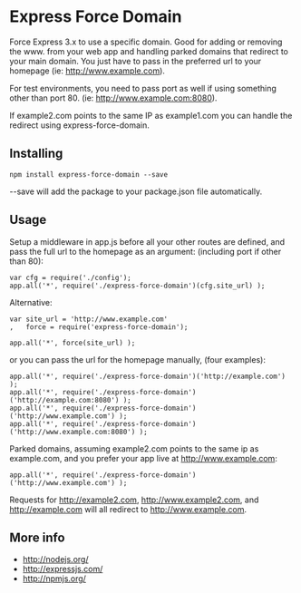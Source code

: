 Express Force Domain
===========

Force Express 3.x to use a specific domain. Good for adding or removing the www. from your web app and handling parked domains that redirect to your main domain. You just have to pass in the preferred url to your homepage (ie: http://www.example.com).

For test environments, you need to pass port as well if using something other than port 80. (ie: http://www.example.com:8080).

If example2.com points to the same IP as example1.com you can handle the redirect using express-force-domain.

Installing
----

	npm install express-force-domain --save

--save will add the package to your package.json file automatically.


Usage
----

Setup a middleware in app.js before all your other routes are defined, and pass the full url to the homepage as an argument: (including port if other than 80):

	var cfg = require('./config');
	app.all('*', require('./express-force-domain')(cfg.site_url) );

Alternative:

	var site_url = 'http://www.example.com'
	,	force = require('express-force-domain');

	app.all('*', force(site_url) );


or you can pass the url for the homepage manually, (four examples):

	app.all('*', require('./express-force-domain')('http://example.com') );
	app.all('*', require('./express-force-domain')('http://example.com:8080') );
	app.all('*', require('./express-force-domain')('http://www.example.com') );
	app.all('*', require('./express-force-domain')('http://www.example.com:8080') );


Parked domains, assuming example2.com points to the same ip as example.com, and you prefer your app live at http://www.example.com:

	app.all('*', require('./express-force-domain')('http://www.example.com') );

Requests for http://example2.com, http://www.example2.com, and http://example.com will all redirect to http://www.example.com.

More info
----

* http://nodejs.org/
* http://expressjs.com/
* http://npmjs.org/

